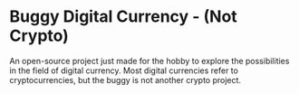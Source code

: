 # Buggy Digital Currency - (Not Crypto)

An open-source project just made for the hobby to explore the possibilities in the field of digital currency. Most digital currencies refer to cryptocurrencies, but the buggy is not another crypto project. 
